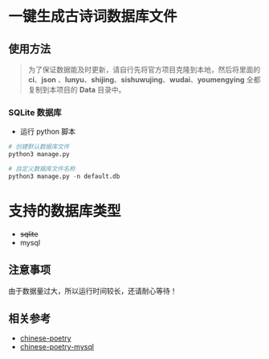 # 一键生成古诗词数据库文件

## 使用方法

> 为了保证数据能及时更新，请自行先将官方项目克隆到本地，然后将里面的 **ci**、**json** 、**lunyu**、**shijing**、**sishuwujing**、**wudai**、**youmengying** 全都复制到本项目的 **Data** 目录中。

### SQLite 数据库

- 运行 python 脚本

```python
# 创建默认数据库文件
python3 manage.py

# 自定义数据库文件名称
python3 manage.py -n default.db
```

# 支持的数据库类型

- ~~sqlite~~
- mysql

## 注意事项

由于数据量过大，所以运行时间较长，还请耐心等待！

## 相关参考

- [chinese-poetry](https://github.com/chinese-poetry/chinese-poetry)
- [chinese-poetry-mysql](https://github.com/KomaBeyond/chinese-poetry-mysql)
